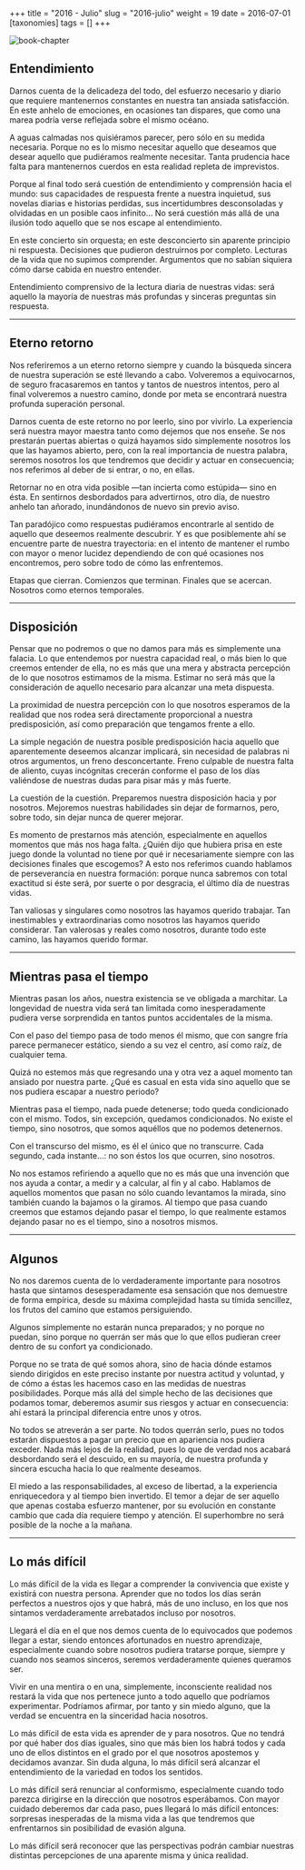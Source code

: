 +++
title = "2016 - Julio"
slug = "2016-julio"
weight = 19
date = 2016-07-01
[taxonomies]
tags = []
+++

![book-chapter](/images/book/oeur/17.jpg)

## Entendimiento

Darnos cuenta de la delicadeza del todo, del esfuerzo necesario y diario que requiere mantenernos constantes en nuestra tan ansiada satisfacción. En este anhelo de emociones, en ocasiones tan dispares, que como una marea podría verse reflejada sobre el mismo océano.

A aguas calmadas nos quisiéramos parecer, pero sólo en su medida necesaria. Porque no es lo mismo necesitar aquello que deseamos que desear aquello que pudiéramos realmente necesitar. Tanta prudencia hace falta para mantenernos cuerdos en esta realidad repleta de imprevistos.

Porque al final todo será cuestión de entendimiento y comprensión hacia el mundo: sus capacidades de respuesta frente a nuestra inquietud, sus novelas diarias e historias perdidas, sus incertidumbres desconsoladas y olvidadas en un posible caos infinito… No será cuestión más allá de una ilusión todo aquello que se nos escape al entendimiento.

En este concierto sin orquesta; en este desconcierto sin aparente principio ni respuesta. Decisiones que pudieron destruirnos por completo. Lecturas de la vida que no supimos comprender. Argumentos que no sabían siquiera cómo darse cabida en nuestro entender.

Entendimiento comprensivo de la lectura diaria de nuestras vidas: será aquello la mayoría de nuestras más profundas y sinceras preguntas sin respuesta.

---

## Eterno retorno

Nos referiremos a un eterno retorno siempre y cuando la búsqueda sincera de nuestra superación se esté llevando a cabo. Volveremos a equivocarnos, de seguro fracasaremos en tantos y tantos de nuestros intentos, pero al final volveremos a nuestro camino, donde por meta se encontrará nuestra profunda superación personal.

Darnos cuenta de este retorno no por leerlo, sino por vivirlo. La experiencia será nuestra mayor maestra tanto como dejemos que nos enseñe. Se nos prestarán puertas abiertas o quizá hayamos sido simplemente nosotros los que las hayamos abierto, pero, con la real importancia de nuestra palabra, seremos nosotros los que tendremos que decidir y actuar en consecuencia; nos referimos al deber de si entrar, o no, en ellas.

Retornar no en otra vida posible —tan incierta como estúpida— sino en ésta. En sentirnos desbordados para advertirnos, otro día, de nuestro anhelo tan añorado, inundándonos de nuevo sin previo aviso.

Tan paradójico como respuestas pudiéramos encontrarle al sentido de aquello que deseemos realmente descubrir. Y es que posiblemente ahí se encuentre parte de nuestra trayectoria: en el intento de mantener el rumbo con mayor o menor lucidez dependiendo de con qué ocasiones nos encontremos, pero sobre todo de cómo las enfrentemos.

Etapas que cierran. Comienzos que terminan. Finales que se acercan. Nosotros como eternos temporales.

---

## Disposición

Pensar que no podremos o que no damos para más es simplemente una falacia. Lo que entendemos por nuestra capacidad real, o más bien lo que creemos entender de ella, no es más que una mera y abstracta percepción de lo que nosotros estimamos de la misma. Estimar no será más que la consideración de aquello necesario para alcanzar una meta dispuesta.

La proximidad de nuestra percepción con lo que nosotros esperamos de la realidad que nos rodea será directamente proporcional a nuestra predisposición, así como preparación que tengamos frente a ello.

La simple negación de nuestra posible predisposición hacia aquello que aparentemente deseemos alcanzar implicará, sin necesidad de palabras ni otros argumentos, un freno desconcertante. Freno culpable de nuestra falta de aliento, cuyas incógnitas crecerán conforme el paso de los días valiéndose de nuestras dudas para pisar más y más fuerte.

La cuestión de la cuestión. Preparemos nuestra disposición hacia y por nosotros. Mejoremos nuestras habilidades sin dejar de formarnos, pero, sobre todo, sin dejar nunca de querer mejorar.

Es momento de prestarnos más atención, especialmente en aquellos momentos que más nos haga falta. ¿Quién dijo que hubiera prisa en este juego donde la voluntad no tiene por qué ir necesariamente siempre con las decisiones finales que escogemos? A esto nos referimos cuando hablamos de perseverancia en nuestra formación: porque nunca sabremos con total exactitud si éste será, por suerte o por desgracia, el último día de nuestras vidas.

Tan valiosas y singulares como nosotros las hayamos querido trabajar. Tan inestimables y extraordinarias como nosotros las hayamos querido considerar. Tan valerosas y reales como nosotros, durante todo este camino, las hayamos querido formar.

---

## Mientras pasa el tiempo

Mientras pasan los años, nuestra existencia se ve obligada a marchitar. La longevidad de nuestra vida será tan limitada como inesperadamente pudiera verse sorprendida en tantos puntos accidentales de la misma.

Con el paso del tiempo pasa de todo menos él mismo, que con sangre fría parece permanecer estático, siendo a su vez el centro, así como raíz, de cualquier tema.

Quizá no estemos más que regresando una y otra vez a aquel momento tan ansiado por nuestra parte. ¿Qué es casual en esta vida sino aquello que se nos pudiera escapar a nuestro periodo?

Mientras pasa el tiempo, nada puede detenerse; todo queda condicionado con el mismo. Todos, sin excepción, quedamos condicionados. No existe el tiempo, sino nosotros, que somos aquéllos que no podemos detenernos.

Con el transcurso del mismo, es él el único que no transcurre. Cada segundo, cada instante…: no son éstos los que ocurren, sino nosotros.

No nos estamos refiriendo a aquello que no es más que una invención que nos ayuda a contar, a medir y a calcular, al fin y al cabo. Hablamos de aquellos momentos que pasan no sólo cuando levantamos la mirada, sino también cuando la bajamos o la giramos. Al tiempo que pasa cuando creemos que estamos dejando pasar el tiempo, lo que realmente estamos dejando pasar no es el tiempo, sino a nosotros mismos.

---

## Algunos

No nos daremos cuenta de lo verdaderamente importante para nosotros hasta que sintamos desesperadamente esa sensación que nos demuestre de forma empírica, desde su máxima complejidad hasta su tímida sencillez, los frutos del camino que estamos persiguiendo.

Algunos simplemente no estarán nunca preparados; y no porque no puedan, sino porque no querrán ser más que lo que ellos pudieran creer dentro de su confort ya condicionado.

Porque no se trata de qué somos ahora, sino de hacia dónde estamos siendo dirigidos en este preciso instante por nuestra actitud y voluntad, y de cómo a éstas les hacemos caso en las medidas de nuestras posibilidades. Porque más allá del simple hecho de las decisiones que podamos tomar, deberemos asumir sus riesgos y actuar en consecuencia: ahí estará la principal diferencia entre unos y otros.

No todos se atreverán a ser parte. No todos querrán serlo, pues no todos estarán dispuestos a pagar un precio que en apariencia nos pudiera exceder. Nada más lejos de la realidad, pues lo que de verdad nos acabará desbordando será el descuido, en su mayoría, de nuestra profunda y sincera escucha hacia lo que realmente deseamos.

El miedo a las responsabilidades, al exceso de libertad, a la experiencia enriquecedora y al tiempo bien invertido. El temor a dejar de ser aquello que apenas costaba esfuerzo mantener, por su evolución en constante cambio que cada día requiere tiempo y atención. El superhombre no será posible de la noche a la mañana.

---

## Lo más difícil

Lo más difícil de la vida es llegar a comprender la convivencia que existe y existirá con nuestra persona. Aprender que no todos los días serán perfectos a nuestros ojos y que habrá, más de uno incluso, en los que nos sintamos verdaderamente arrebatados incluso por nosotros.

Llegará el día en el que nos demos cuenta de lo equivocados que podemos llegar a estar, siendo entonces afortunados en nuestro aprendizaje, especialmente cuando sobre nosotros pudiera tratarse porque, siempre y cuando nos seamos sinceros, seremos verdaderamente quienes queramos ser.

Vivir en una mentira o en una, simplemente, inconsciente realidad nos restará la vida que nos pertenece junto a todo aquello que podríamos experimentar. Podríamos afirmar, por tanto y sin miedo alguno, que la verdad se encuentra en la sinceridad hacia nosotros.

Lo más difícil de esta vida es aprender de y para nosotros. Que no tendrá por qué haber dos días iguales, sino que más bien los habrá todos y cada uno de ellos distintos en el grado por el que nosotros apostemos y decidamos avanzar. Sin duda alguna, lo más difícil será alcanzar el entendimiento de la variedad en todos los sentidos.

Lo más difícil será renunciar al conformismo, especialmente cuando todo parezca dirigirse en la dirección que nosotros esperábamos. Con mayor cuidado deberemos dar cada paso, pues llegará lo más difícil entonces: sorpresas inesperadas de la misma vida a las que tendremos que enfrentarnos sin posibilidad de evasión alguna.

Lo más difícil será reconocer que las perspectivas podrán cambiar nuestras distintas percepciones de una aparente misma y única realidad. 
